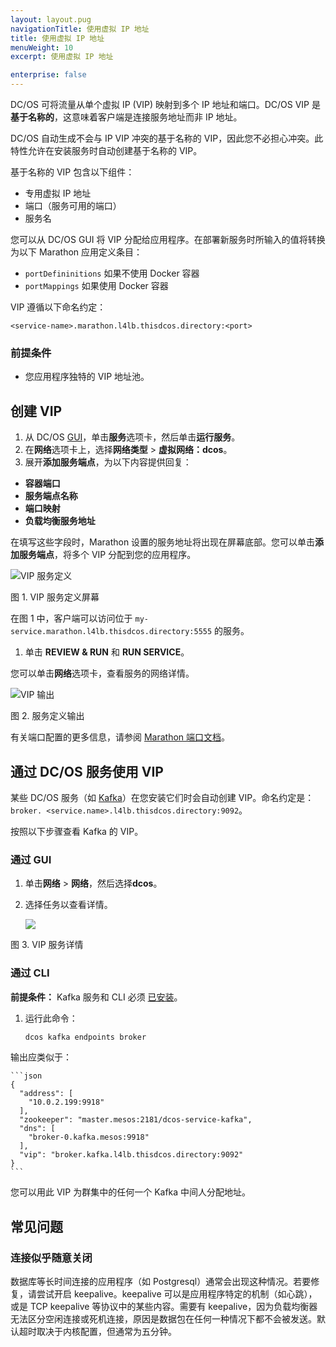 ```yaml
---
layout: layout.pug
navigationTitle: 使用虚拟 IP 地址
title: 使用虚拟 IP 地址
menuWeight: 10
excerpt: 使用虚拟 IP 地址

enterprise: false
---
```


<!-- The source repo for this topic is https://github.com/dcos/dcos-docs-site -->

DC/OS 可将流量从单个虚拟 IP (VIP) 映射到多个 IP 地址和端口。DC/OS VIP 是**基于名称的**，这意味着客户端是连接服务地址而非 IP 地址。

DC/OS 自动生成不会与 IP VIP 冲突的基于名称的 VIP，因此您不必担心冲突。此特性允许在安装服务时自动创建基于名称的 VIP。

基于名称的 VIP 包含以下组件：

 * 专用虚拟 IP 地址
 * 端口（服务可用的端口）
 * 服务名

您可以从 DC/OS GUI 将 VIP 分配给应用程序。在部署新服务时所输入的值将转换为以下 Marathon 应用定义条目：

- `portDefininitions` 如果不使用 Docker 容器
- `portMappings` 如果使用 Docker 容器

VIP 遵循以下命名约定：

```
<service-name>.marathon.l4lb.thisdcos.directory:<port>
```

### 前提条件

* 您应用程序独特的 VIP 地址池。

## 创建 VIP

1. 从 DC/OS [GUI](/1.11/gui/)，单击**服务**选项卡，然后单击**运行服务**。
 1. 在**网络**选项卡上，选择**网络类型** > **虚拟网络：dcos**。
 2. 展开**添加服务端点**，为以下内容提供回复：

 - **容器端口**
 - **服务端点名称**
 - **端口映射**
 - **负载均衡服务地址**

 在填写这些字段时，Marathon 设置的服务地址将出现在屏幕底部。您可以单击**添加服务端点**，将多个 VIP 分配到您的应用程序。

 ![VIP 服务定义](/1.11/img/vip-service-definition.png)

 图 1. VIP 服务定义屏幕

 在图 1 中，客户端可以访问位于 `my-service.marathon.l4lb.thisdcos.directory:5555` 的服务。

 1. 单击 **REVIEW & RUN** 和 **RUN SERVICE**。

您可以单击**网络**选项卡，查看服务的网络详情。

![VIP 输出](/1.11/img/vip-service-definition-output.png)
 
图 2. 服务定义输出

有关端口配置的更多信息，请参阅 [Marathon 端口文档](/1.11/deploying-services/service-ports/)。

## 通过 DC/OS 服务使用 VIP

某些 DC/OS 服务（如 [Kafka](/services/kafka/)）在您安装它们时会自动创建 VIP。命名约定是：`broker. <service.name>.l4lb.thisdcos.directory:9092`。

按照以下步骤查看 Kafka 的 VIP。

### 通过 GUI

1. 单击**网络** > **网络**，然后选择**dcos**。
1. 选择任务以查看详情。

    ![](/1.11/img/vip-service-details.png)

 图 3. VIP 服务详情

### 通过 CLI

**前提条件：** Kafka 服务和 CLI 必须 [已安装](/services/kafka/)。

1. 运行此命令：

    ```bash
    dcos kafka endpoints broker
    ```

 输出应类似于：

    ```json
    {
      "address": [
        "10.0.2.199:9918"
      ],
      "zookeeper": "master.mesos:2181/dcos-service-kafka",
      "dns": [
        "broker-0.kafka.mesos:9918"
      ],
      "vip": "broker.kafka.l4lb.thisdcos.directory:9092"
    }
    ```
您可以用此 VIP 为群集中的任何一个 Kafka 中间人分配地址。


## 常见问题

### 连接似乎随意关闭

数据库等长时间连接的应用程序（如 Postgresql）通常会出现这种情况。若要修复，请尝试开启 keepalive。keepalive 可以是应用程序特定的机制（如心跳），或是 TCP keepalive 等协议中的某些内容。需要有 keepalive，因为负载均衡器无法区分空闲连接或死机连接，原因是数据包在任何一种情况下都不会被发送。默认超时取决于内核配置，但通常为五分钟。

 [1]: /1.11/deploying-services/service-ports/
